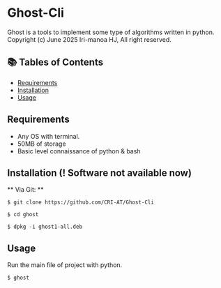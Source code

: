 # Ghost-Cli

Ghost is a tools to implement some type of
algorithms written in python.
Copyright (c) June 2025 Iri-manoa HJ,
All right reserved.

## 📚 Tables of Contents
- [Requirements](#requirements)
- [Installation](#installation)
- [Usage](#usage)

## Requirements
- Any OS with terminal.
- 50MB of storage
- Basic level connaissance of python & bash

## Installation (! Software not available now)

** Via Git: **
 
```
$ git clone https://github.com/CRI-AT/Ghost-Cli

$ cd ghost

$ dpkg -i ghost1-all.deb
```

## Usage
Run the main file of project with python.
```
$ ghost
```